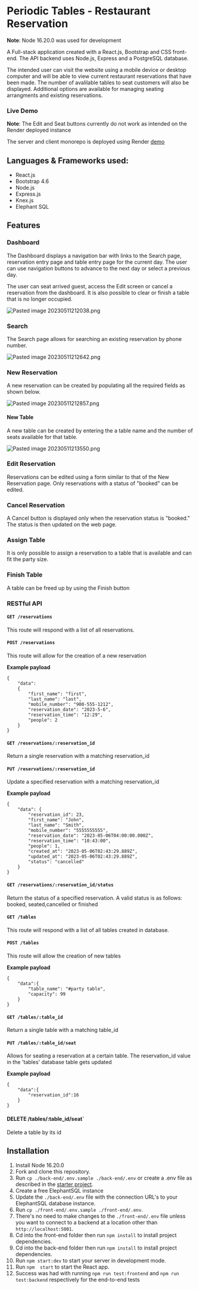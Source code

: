 # Periodic Tables - Restaurant Reservation

**Note**: Node 16.20.0 was used for development

A Full-stack application created with a React.js, Bootstrap and CSS front-end. The API backend uses Node.js, Express and a PostgreSQL database. 

The intended user can visit the website using a mobile device or desktop computer and will be able to view current restaurant reservations that have been made. The number of avalilable tables to seat customers will also be displayed. Additional options are available for managing seating arrangments and existing reservations.


### Live Demo

**Note**: The Edit and Seat buttons currently do not work as intended on the Render deployed instance

The  server and client monorepo is deployed using Render  [demo](https://restaurant-reservation-p6rc.onrender.com/)


## Languages & Frameworks used:

- React.js
- Bootstrap 4.6
- Node.js
- Express.js
- Knex.js
- Elephant SQL

## Features

### Dashboard
The Dashboard displays a navigation  bar with links to the Search page, reservation entry page and table entry page for the current day. The user can use navigation buttons to advance to the next day or select a previous day.

The user can seat arrived guest, access the Edit screen or cancel a reservation from the dashboard. It is also possible to clear or finish a table that is no longer occupied.


![Pasted image 20230511212038.png](https://github.com/ksarfodev/final-restaurant-reservation/blob/main/screenshots/Pasted%20image%2020230511212038.png)

### Search
The Search page allows for searching an existing reservation by phone number. 

![Pasted image 20230511212642.png](https://github.com/ksarfodev/final-restaurant-reservation/blob/main/screenshots/Pasted%20image%2020230511212642.png)


### New Reservation
A new reservation can be created by  populating all the required fields as shown below. 

![Pasted image 20230511212857.png](https://github.com/ksarfodev/final-restaurant-reservation/blob/main/screenshots/Pasted%20image%2020230511212857.png)

#### New Table
A new table can be created by entering the a table name and the number of seats available for that table.

![Pasted image 20230511213550.png](https://github.com/ksarfodev/final-restaurant-reservation/blob/main/screenshots/Pasted%20image%2020230511213550.png)



### Edit Reservation
Reservations can be edited using a form similar to that of the New Reservation page. Only reservations with a status of "booked" can be edited.

### Cancel  Reservation
A Cancel button is displayed only when the reservation status is "booked." The status is then updated on the web page. 

### Assign Table

It is only possible to assign a reservation to a table that is available and can fit the party size.

### Finish Table
A table can be freed up by using the Finish button



### RESTful API 

#### `GET /reservations`
This route will respond with a list of all reservations.


#### `POST /reservations`
This route will allow for the creation of a new reservation

**Example payload**
```
{
    "data":
    {
        "first_name": "first",
        "last_name": "last",
        "mobile_number": "900-555-1212",
        "reservation_date": "2023-5-6",
        "reservation_time": "12:29",
        "people": 2
    }
}
```


#### `GET /reservations/:reservation_id`
Return a single reservation with a matching reservation_id


#### `PUT /reservations/:reservation_id`
Update a specified reservation with a matching reservation_id

**Example payload**
```
{
    "data": {
        "reservation_id": 23,
        "first_name": "John",
        "last_name": "Smith",
        "mobile_number": "5555555555",
        "reservation_date": "2023-05-06T04:00:00.000Z",
        "reservation_time": "10:43:00",
        "people": 1,
        "created_at": "2023-05-06T02:43:29.889Z",
        "updated_at": "2023-05-06T02:43:29.889Z",
        "status": "cancelled"
    }
}
```

#### `GET /reservations/:reservation_id/status`
Return the status of a specified reservation. A valid status is as follows: booked, seated,cancelled or finished

#### `GET /tables`
This route will respond with a list of all tables created in database.


#### `POST /tables`
This route will allow the creation of new tables

**Example payload**
```
{
    "data":{
		"table_name": "#party table",
        "capacity": 99
    }
}
```

#### `GET /tables/:table_id`
Return a single table with a matching table_id

#### `PUT /tables/:table_id/seat`
Allows for seating a reservation at a certain table. The reservation_id value in the 'tables' database table gets updated

**Example payload**
```
{
    "data":{
        "reservation_id":16
    }
}
```


#### DELETE /tables/:table_id/seat`
Delete a table by its id

## Installation

1. Install Node 16.20.0
2. Fork and clone this repository.
3. Run `cp ./back-end/.env.sample ./back-end/.env` or create a .env file as described in the [starter project](https://github.com/Thinkful-Ed/starter-restaurant-reservation).
4. Create a free ElephantSQL instance
5. Update the `./back-end/.env` file with the connection URL's to your ElephantSQL database instance.
6. Run `cp ./front-end/.env.sample ./front-end/.env`.
7. There's no need to make changes to the `./front-end/.env` file unless you want to connect to a backend at a location other than `http://localhost:5001`.
8. Cd into the front-end folder then run `npm install` to install project dependencies.
9. Cd into the back-end folder then run `npm install` to install project dependencies.
10. Run `npm start:dev` to start your server in development mode.
11. Run `npm  start` to start the React app.
12. Success was had with running `npm run test:frontend` and `npm run test:backend` respectively for the end-to-end tests




